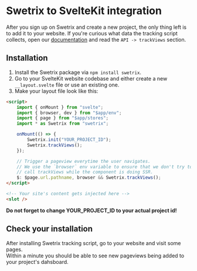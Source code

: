 # Swetrix to SvelteKit integration
After you sign up on Swetrix and create a new project, the only thing left is to add it to your website.
If you're curious what data the tracking script collects, open our [documentation](https://swetrix.com/docs#docs-tv) and read the `API -> trackViews` section.

## Installation
1. Install the Swetrix package via `npm install swetrix`.
2. Go to your SvelteKit website codebase and either create a new `__layout.svelte` file or use an existing one.
3. Make your layout file look like this:
```html
<script>
    import { onMount } from "svelte";
    import { browser, dev } from "$app/env";
    import { page } from "$app/stores";
    import * as Swetrix from "swetrix";

    onMount(() => {
        Swetrix.init("YOUR_PROJECT_ID");
        Swetrix.trackViews();
    });

    // Trigger a pageview everytime the user navigates.
    // We use the `browser` env variable to ensure that we don't try to 
    // call trackViews while the component is doing SSR.
    $: $page.url.pathname, browser && Swetrix.trackViews();
</script>

<!-- Your site's content gets injected here -->
<slot />
```

**Do not forget to change YOUR_PROJECT_ID to your actual project id!**

## Check your installation
After installing Swetrix tracking script, go to your website and visit some pages.\
Within a minute you should be able to see new pageviews being added to your project's dahsboard.
